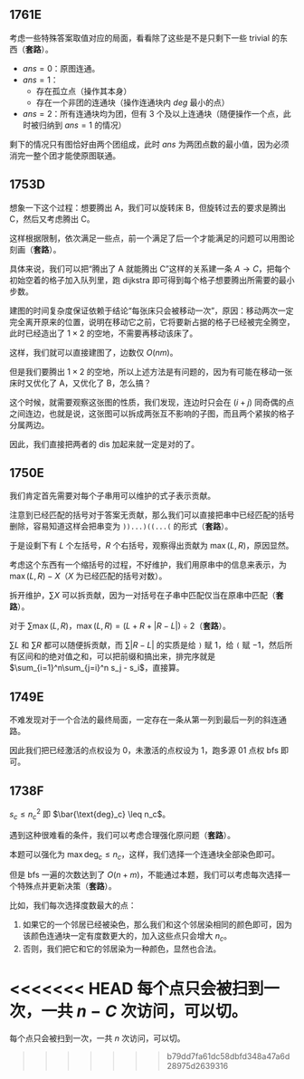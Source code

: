 ## 1761E

考虑一些特殊答案取值对应的局面，看看除了这些是不是只剩下一些 trivial 的东西（**套路**）。

- $ans = 0$：原图连通。
- $ans = 1$：
  - 存在孤立点（操作其本身）
  - 存在一个非团的连通块（操作连通块内 $deg$ 最小的点）
- $ans = 2$：所有连通块均为团，但有 $3$ 个及以上连通块（随便操作一个点，此时被归纳到 $ans = 1$ 的情况）

剩下的情况只有图恰好由两个团组成，此时 $ans$ 为两团点数的最小值，因为必须消完一整个团才能使原图联通。

## 1753D

想象一下这个过程：想要腾出 A，我们可以旋转床 B，但旋转过去的要求是腾出 C，然后又考虑腾出 C。

这样根据限制，依次满足一些点，前一个满足了后一个才能满足的问题可以用图论刻画（**套路**）。

具体来说，我们可以把“腾出了 A 就能腾出 C”这样的关系建一条 $A \to C$，把每个初始空着的格子加入队列里，跑 dijkstra 即可得到每个格子想要腾出所需要的最小步数。

建图的时间复杂度保证依赖于结论“每张床只会被移动一次”，原因：移动两次一定完全离开原来的位置，说明在移动它之前，它将要新占据的格子已经被完全腾空，此时已经造出了 $1 × 2$ 的空地，不需要再移动该床了。

这样，我们就可以直接建图了，边数仅 $O(nm)$。

但是我们要腾出 $1 × 2$ 的空地，所以上述方法是有问题的，因为有可能在移动一张床时又优化了 A，又优化了 B，怎么搞？

这个时候，就需要观察这张图的性质，我们发现，连边时只会在 $(i + j)$ 同奇偶的点之间连边，也就是说，这张图可以拆成两张互不影响的子图，而且两个紧挨的格子分属两边。

因此，我们直接把两者的 $\text{dis}$ 加起来就一定是对的了。

## 1750E

我们肯定首先需要对每个子串用可以维护的式子表示贡献。

注意到已经匹配的括号对于答案无贡献，那么我们可以直接把串中已经匹配的括号删除，容易知道这样会把串变为 `))...)((...(` 的形式（**套路**）。

于是设剩下有 $L$ 个左括号，$R$ 个右括号，观察得出贡献为 $\max(L, R)$，原因显然。

考虑这个东西有一个缩括号的过程，不好维护，我们用原串中的信息来表示，为 $\max(L, R) - X$（$X$ 为已经匹配的括号对数）。

拆开维护，$\sum X$ 可以拆贡献，因为一对括号在子串中匹配仅当在原串中匹配（**套路**）。

对于 $\sum \max(L, R)$，$\max(L, R) = (L + R + |R-L|) \div 2$（**套路**）。

$\sum L$ 和 $\sum R$ 都可以随便拆贡献，而 $\sum |R-L|$ 的实质是给 `)` 赋 $1$，给 `(` 赋 $-1$，然后所有区间和的绝对值之和，可以把前缀和搞出来，排完序就是 $\sum_{i=1}^n\sum_{j=i}^n s_j - s_i$，直接算。

## 1749E

不难发现对于一个合法的最终局面，一定存在一条从第一列到最后一列的斜连通路。

因此我们把已经激活的点权设为 $0$，未激活的点权设为 $1$，跑多源 $01$ 点权 bfs 即可。

## 1738F

$s_c \leq n_c^2$ 即 $\bar{\text{deg}_c} \leq n_c$。

遇到这种很难看的条件，我们可以考虑合理强化原问题（**套路**）。

本题可以强化为 $\max{\text{deg}_c} \leq n_c$，这样，我们选择一个连通块全部染色即可。

但是 bfs 一遍的次数达到了 $O(n + m)$，不能通过本题，我们可以考虑每次选择一个特殊点并更新决策（**套路**）。

比如，我们每次选择度数最大的点：

1. 如果它的一个邻居已经被染色，那么我们和这个邻居染相同的颜色即可，因为该颜色连通块一定有度数更大的，加入这些点只会增大 $n_c$。
2. 否则，我们把它和它的邻居染为一种颜色，显然也合法。

<<<<<<< HEAD
每个点只会被扫到一次，一共 $n - C$ 次访问，可以切。
=======
每个点只会被扫到一次，一共 $n$ 次访问，可以切。
>>>>>>> b79dd7fa61dc58dbfd348a47a6d28975d2639316
